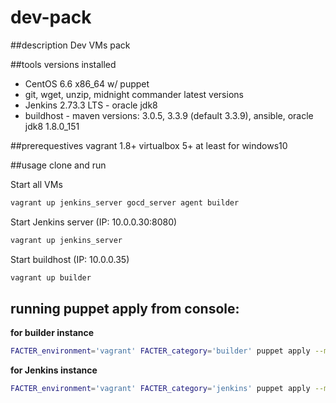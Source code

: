 # dev-pack
##description
Dev VMs pack

##tools versions installed
 - CentOS 6.6 x86_64 w/ puppet
 - git, wget, unzip, midnight commander latest versions
 - Jenkins 2.73.3 LTS - oracle jdk8
 - buildhost - maven versions: 3.0.5, 3.3.9 (default 3.3.9), ansible, oracle jdk8 1.8.0_151

##prerequestives
vagrant 1.8+
virtualbox 5+ at least for windows10

##usage
clone and run

Start all VMs
```sh
vagrant up jenkins_server gocd_server agent builder
```

Start Jenkins server (IP: 10.0.0.30:8080)

```sh
vagrant up jenkins_server
```

Start buildhost (IP: 10.0.0.35)

```sh
vagrant up builder
```
## running puppet apply from console:
**for builder instance**
```sh
FACTER_environment='vagrant' FACTER_category='builder' puppet apply --modulepath '/vagrant/puppet/modules:/etc/puppet/modules' --hiera_config=/vagrant/puppet/hiera.yaml --detailed-exitcodes --manifestdir /vagrant/puppet/manifests /vagrant/puppet/manifests/builder.pp
```
**for Jenkins instance**
```sh
FACTER_environment='vagrant' FACTER_category='jenkins' puppet apply --modulepath '/vagrant/puppet/modules:/etc/puppet/modules' --hiera_config=/vagrant/puppet/hiera.yaml --detailed-exitcodes --manifestdir /vagrant/puppet/manifests /vagrant/puppet/manifests/jenkins_server.pp
```
